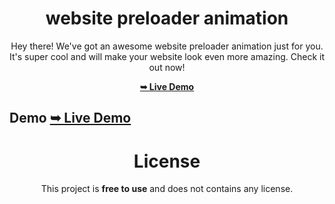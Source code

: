 <div align="center">

# website preloader animation

Hey there! We've got an awesome website preloader animation just for you. It's super cool and will make your website look even more amazing. Check it out now!

 <a href="https://tomsabu444.github.io/FrontEnd-DEV/website-preloader-animation/"><strong>➥ Live Demo</strong></a> 
 
 </div>
 
## Demo   <a href="https://tomsabu444.github.io/FrontEnd-DEV/website-preloader-animation/"><strong>➥ Live Demo</strong></a> 



<div align="center">

# License

This project is **free to use** and does not contains any license.
 </div>